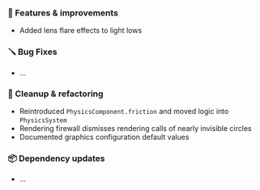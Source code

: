 ### 🚀 Features & improvements

- Added lens flare effects to light lows

### 🪛 Bug Fixes

- ...

### 🧽 Cleanup & refactoring

- Reintroduced `PhysicsComponent.friction` and moved logic into `PhysicsSystem`
- Rendering firewall dismisses rendering calls of nearly invisible circles
- Documented graphics configuration default values

### 📦 Dependency updates

- ...